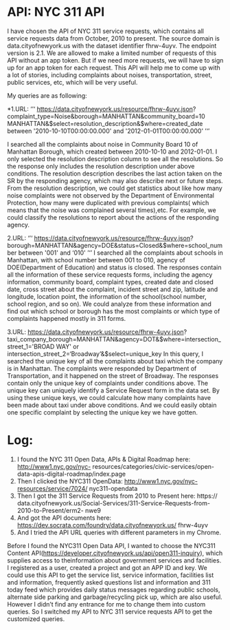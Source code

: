 # API: NYC 311 API


I have chosen the API of NYC 311 service requests, which contains all service requests data from October, 2010 to present. The source domain is data.cityofnewyork.us with the dataset identifier fhrw-4uyv. The endpoint version is 2.1. We are allowed to make a limited number of requests of this API without an app token. But if we need more requests, we will have to sign up for an app token for each request. This API will help me to come up with a lot of stories, including complaints about noises, transportation, street, public services, etc, which will be very useful.

My queries are as following:

*1.URL:
‘’‘
https://data.cityofnewyork.us/resource/fhrw-4uyv.json? complaint_type=Noise&borough=MANHATTAN&community_board=10 MANHATTAN&$select=resolution_description&$where=created_date between '2010-10-10T00:00:00.000' and '2012-01-01T00:00:00.000'
’‘’

I searched all the complaints about noise in Community Board 10 of Manhattan Borough, which created between 2010-10-10 and 2012-01-01. I only selected the resolution description column to see all the resolutions. So the response only includes the resolution description under above conditions. The resolution description describes the last action taken on the SR by the responding agency, which may also describe next or future steps. From the resolution description, we could get statistics about like how many noise complaints were not observed by the Department of Environmental Protection, how many were duplicated with previous complaints( which means that the noise was complained several times),etc. For example, we could classify the resolutions to report about the actions of the responding agency.

2.URL:
‘’‘
https://data.cityofnewyork.us/resource/fhrw-4uyv.json? borough=MANHATTAN&agency=DOE&status=Closed&$where=school_number between '001' and ‘010'
’‘’
I searched all the complaints about schools in Manhattan, with school number between 001 to 010, agency of DOE(Department of Education) and status is closed. The responses contain all the information of these service requests forms, including the agency information, community board, complaint types, created date and closed date, cross street about the complaint, incident street and zip, latitude and longitude, location point, the information of the school(school number, school region, and so on). We could analyze from these information and find out which school or borough has the most complaints or which type of complaints happened mostly in 311 forms.

3.URL:
https://data.cityofnewyork.us/resource/fhrw-4uyv.json? taxi_company_borough=MANHATTAN&agency=DOT&$where=intersection_street_1='BROAD WAY' or intersection_street_2=‘Broadway’&$select=unique_key
In this query, I searched the unique key of all the complaints about taxi which the company is in Manhattan. The complaints were responded by Department of Transportation, and it happened on the street of Broadway. The responses contain only the unique key of complaints under conditions above. The unique key can uniquely identify a Service Request form in the data set. By using these unique keys, we could calculate how many complaints have been made about taxi under above conditions. And we could easily obtain one specific complaint by selecting the unique key we have gotten.

# Log:
1. I found the NYC 311 Open Data, APIs & Digital Roadmap here: http://www1.nyc.gov/nyc-
resources/categories/civic-services/open-data-apis-digital-roadmap/index.page
2. Then I clicked the NYC311 OpenData: http://www1.nyc.gov/nyc-resources/service/7024/
nyc311-opendata
3. Then I got the 311 Service Requests from 2010 to Present here: https://
data.cityofnewyork.us/Social-Services/311-Service-Requests-from-2010-to-Present/erm2-
nwe9
4. And got the API documents here: https://dev.socrata.com/foundry/data.cityofnewyork.us/
fhrw-4uyv
5. And I tried the API URL queries with different parameters in my Chrome.


Before I found the NYC311 Open Data API, I wanted to choose the NYC311 Content API(https://developer.cityofnewyork.us/api/open311-inquiry), which supplies access to theinformation about government services and facilities. I registered as a user, created a project and got an APP ID and key. We could use this API to get the service list, service information, facilities list and information, frequently asked questions list and information and 311 today feed which provides daily status messages regarding public schools, alternate side parking and garbage/recycling pick up, which are also useful. However I didn’t find any entrance for me to change them into custom queries. So I switched my API to NYC 311 service requests API to get the customized queries.
